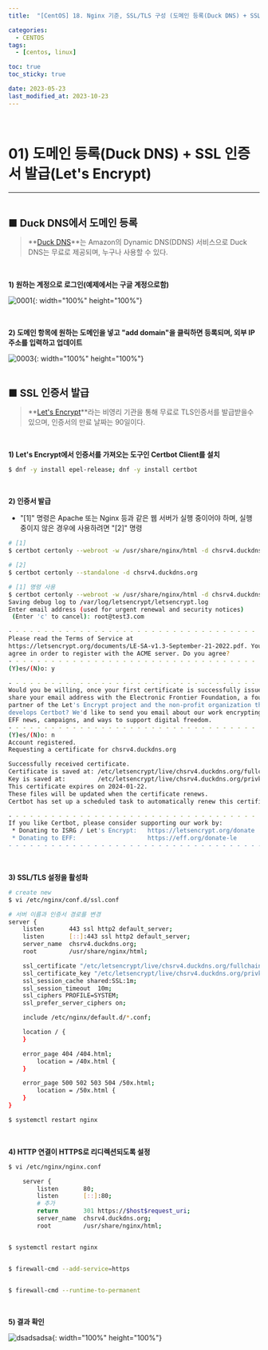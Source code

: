 ```yaml
---
title:  "[CentOS] 18. Nginx 기준, SSL/TLS 구성 (도메인 등록(Duck DNS) + SSL 인증서 발급(Let's Encrypt))"

categories:
  - CENTOS
tags:
  - [centos, linux]

toc: true
toc_sticky: true

date: 2023-05-23
last_modified_at: 2023-10-23
---
```

<br>

# 01) 도메인 등록(Duck DNS) + SSL 인증서 발급(Let's Encrypt)
---

<style>
table {
    font-size: 12pt;
}
table th:first-of-type {
    width: 5%;
}
table th:nth-of-type(2) {
    width: 15%;
}
table th:nth-of-type(3) {
    width: 50%;
}
table th:nth-of-type(4) {
    width: 30%;
}
big {
    font-size: 15pt;
}
</style>

<br>

<big> **■ Duck DNS에서 도메인 등록** </big>

> **[Duck DNS](https://www.duckdns.org/)**는 Amazon의 Dynamic DNS(DDNS) 서비스으로 Duck DNS는 무료로 제공되며, 누구나 사용할 수 있다.

<br>

**1) 원하는 계정으로 로그인(예제에서는 구글 계정으로함)**

![0001](https://github.com/revenge1005/WEB-Server-3-Tier-Architecture/assets/42735894/aeb467a2-a47f-495c-ae11-31b5d5fc28d4){: width="100%" height="100%"}

<br>

**2) 도메인 항목에 원하는 도메인을 넣고 "add domain"을 클릭하면 등록되며, 외부 IP 주소를 입력하고 업데이트**

![0003](https://github.com/revenge1005/WEB-Server-3-Tier-Architecture/assets/42735894/7e15b55b-962d-44ac-927a-eb4b023950f8){: width="100%" height="100%"}


<br>

<big> **■ SSL 인증서 발급** </big>

> **[Let's Encrypt](https://letsencrypt.org/)**라는 비영리 기관을 통해 무료로 TLS인증서를 발급받을수 있으며, 인증서의 만료 날짜는 90일이다.

<br>

**1) Let's Encrypt에서 인증서를 가져오는 도구인 Certbot Client를 설치**

```bash
$ dnf -y install epel-release; dnf -y install certbot
```

<br>

**2) 인증서 발급**

+ "[1]" 명령은 Apache 또는 Nginx 등과 같은 웹 서버가 실행 중이어야 하며, 실행 중이지 않은 경우에 사용하려면 "[2]" 명령

```bash
# [1]
$ certbot certonly --webroot -w /usr/share/nginx/html -d chsrv4.duckdns.org

# [2]
$ certbot certonly --standalone -d chsrv4.duckdns.org
```

```bash
# [1] 명령 사용
$ certbot certonly --webroot -w /usr/share/nginx/html -d chsrv4.duckdns.org
Saving debug log to /var/log/letsencrypt/letsencrypt.log
Enter email address (used for urgent renewal and security notices)
 (Enter 'c' to cancel): root@test3.com

- - - - - - - - - - - - - - - - - - - - - - - - - - - - - - - - - - - - - - - -
Please read the Terms of Service at
https://letsencrypt.org/documents/LE-SA-v1.3-September-21-2022.pdf. You must
agree in order to register with the ACME server. Do you agree?
- - - - - - - - - - - - - - - - - - - - - - - - - - - - - - - - - - - - - - - -
(Y)es/(N)o: y

- - - - - - - - - - - - - - - - - - - - - - - - - - - - - - - - - - - - - - - -
Would you be willing, once your first certificate is successfully issued, to
share your email address with the Electronic Frontier Foundation, a founding
partner of the Let's Encrypt project and the non-profit organization that
develops Certbot? We'd like to send you email about our work encrypting the web,
EFF news, campaigns, and ways to support digital freedom.
- - - - - - - - - - - - - - - - - - - - - - - - - - - - - - - - - - - - - - - -
(Y)es/(N)o: n
Account registered.
Requesting a certificate for chsrv4.duckdns.org

Successfully received certificate.
Certificate is saved at: /etc/letsencrypt/live/chsrv4.duckdns.org/fullchain.pem
Key is saved at:         /etc/letsencrypt/live/chsrv4.duckdns.org/privkey.pem
This certificate expires on 2024-01-22.
These files will be updated when the certificate renews.
Certbot has set up a scheduled task to automatically renew this certificate in the background.

- - - - - - - - - - - - - - - - - - - - - - - - - - - - - - - - - - - - - - - -
If you like Certbot, please consider supporting our work by:
 * Donating to ISRG / Let's Encrypt:   https://letsencrypt.org/donate
 * Donating to EFF:                    https://eff.org/donate-le
- - - - - - - - - - - - - - - - - - - - - - - - - - - - - - - - - - - - - - - -
```

<br>

**3) SSL/TLS 설정을 활성화**

```bash
# create new
$ vi /etc/nginx/conf.d/ssl.conf

# 서버 이름과 인증서 경로를 변경
server {
    listen       443 ssl http2 default_server;
    listen       [::]:443 ssl http2 default_server;
    server_name  chsrv4.duckdns.org;
    root         /usr/share/nginx/html;

    ssl_certificate "/etc/letsencrypt/live/chsrv4.duckdns.org/fullchain.pem";
    ssl_certificate_key "/etc/letsencrypt/live/chsrv4.duckdns.org/privkey.pem";
    ssl_session_cache shared:SSL:1m;
    ssl_session_timeout  10m;
    ssl_ciphers PROFILE=SYSTEM;
    ssl_prefer_server_ciphers on;

    include /etc/nginx/default.d/*.conf;

    location / {
    }

    error_page 404 /404.html;
        location = /40x.html {
    }

    error_page 500 502 503 504 /50x.html;
        location = /50x.html {
    }
}

$ systemctl restart nginx
```

<br>

**4) HTTP 연결이 HTTPS로 리디렉션되도록 설정**

```bash
$ vi /etc/nginx/nginx.conf

    server {
        listen       80;
        listen       [::]:80;
        # 추가
        return       301 https://$host$request_uri;
        server_name  chsrv4.duckdns.org;
        root         /usr/share/nginx/html;


$ systemctl restart nginx


$ firewall-cmd --add-service=https


$ firewall-cmd --runtime-to-permanent
```

<br>

**5) 결과 확인**

![dsadsadsa](https://github.com/revenge1005/kubernetes_build_ansible_playbook/assets/42735894/6995589e-4090-494e-ba72-a1d1c422c90b){: width="100%" height="100%"}